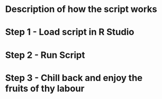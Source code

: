# Description of how the script works
# Step 1 - Load script in R Studio
# Step 2 - Run Script
# Step 3 - Chill back and enjoy the fruits of thy labour
